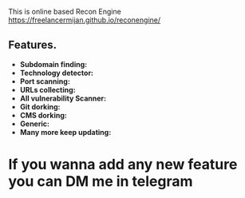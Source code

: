 This is online based Recon Engine https://freelancermijan.github.io/reconengine/

## Features. 

- **Subdomain finding:**
- **Technology detector:**
- **Port scanning:**
- **URLs collecting:**
- **All vulnerability Scanner:**
- **Git dorking:**
- **CMS dorking:**
- **Generic:**
- **Many more keep updating:**

# If you wanna add any new feature you can DM me in telegram
